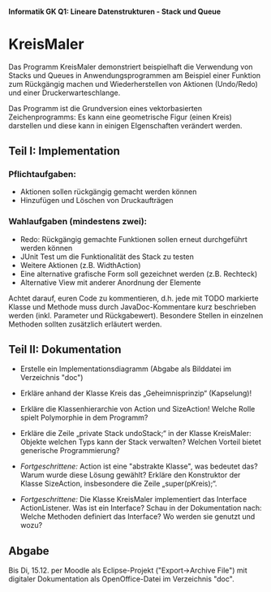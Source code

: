 #### Informatik GK Q1: Lineare Datenstrukturen - Stack und Queue

# KreisMaler

Das Programm KreisMaler demonstriert beispielhaft die Verwendung von Stacks und Queues in Anwendungsprogrammen am Beispiel einer Funktion zum Rückgängig machen und Wiederherstellen von Aktionen (Undo/Redo) und einer Druckerwarteschlange. 

Das Programm ist die Grundversion eines vektorbasierten Zeichenprogramms: Es kann eine geometrische Figur (einen Kreis) darstellen und diese kann in einigen EIgenschaften verändert werden. 

## Teil I: Implementation

### Pflichtaufgaben:

* Aktionen sollen rückgängig gemacht werden können
* Hinzufügen und Löschen von Druckaufträgen

### Wahlaufgaben (mindestens zwei):

* Redo: Rückgängig gemachte Funktionen sollen erneut durchgeführt werden können
* JUnit Test um die Funktionalität des Stack zu testen
* Weitere Aktionen (z.B. WidthAction)
* Eine alternative grafische Form soll gezeichnet werden (z.B. Rechteck)
* Alternative View mit anderer Anordnung der Elemente

Achtet darauf, euren Code zu kommentieren, d.h. jede mit TODO markierte Klasse und Methode muss durch JavaDoc-Kommentare kurz beschrieben werden (inkl. Parameter und Rückgabewert). Besondere Stellen in einzelnen Methoden sollten zusätzlich erläutert werden.

## Teil II: Dokumentation
         
* Erstelle ein Implementationsdiagramm (Abgabe als Bilddatei im Verzeichnis "doc")

* Erkläre anhand der Klasse Kreis das „Geheimnisprinzip“ (Kapselung)!

* Erkläre die Klassenhierarchie von Action und SizeAction! Welche Rolle spielt Polymorphie in dem Programm?
         
* Erkläre die Zeile „private Stack<Action> undoStack;“ in der Klasse KreisMaler: Objekte welchen Typs kann der Stack verwalten?  Welchen Vorteil bietet generische Programmierung?

* *Fortgeschrittene:* Action ist eine "abstrakte Klasse", was bedeutet das? Warum wurde diese Lösung gewählt? Erkläre den Konstruktor der Klasse SizeAction, insbesondere die Zeile „super(pKreis);“.

* *Fortgeschrittene:* Die Klasse KreisMaler implementiert das Interface ActionListener. Was ist ein Interface? Schau in der Dokumentation nach: Welche Methoden definiert das Interface? Wo werden sie genutzt und wozu?

## Abgabe

Bis Di, 15.12. per Moodle als Eclipse-Projekt ("Export->Archive File") mit digitaler Dokumentation als OpenOffice-Datei im Verzeichnis "doc". 
